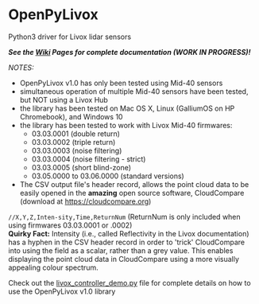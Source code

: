# OpenPyLivox
Python3 driver for Livox lidar sensors

***See the [Wiki](../../wiki) Pages for complete documentation (WORK IN PROGRESS)!***

*NOTES:* 
- OpenPyLivox v1.0 has only been tested using Mid-40 sensors
- simultaneous operation of multiple Mid-40 sensors have been tested, but NOT using a Livox Hub
- the library has been tested on Mac OS X, Linux (GalliumOS on HP Chromebook), and Windows 10
- the library has been tested to work with Livox Mid-40 firmwares:
  - 03.03.0001 (double return)
  - 03.03.0002 (triple return)
  - 03.03.0003 (noise filtering)
  - 03.03.0004 (noise filtering - strict)
  - 03.03.0005 (short blind-zone)
  - 03.05.0000 to 03.06.0000 (standard versions)
- The CSV output file's header record, allows the point cloud data to be easily opened in the <b>amazing</b> open source software, CloudCompare (download at https://cloudcompare.org)

`//X,Y,Z,Inten-sity,Time,ReturnNum`      (ReturnNum is only included when using firmwares 03.03.0001 or .0002)<br>
**Quirky Fact:** Intensity (i.e., called Reflectivity in the Livox documentation) has a hyphen in the CSV header record in order to 'trick' CloudCompare into using the field as a scalar, rather than a grey value. This enables displaying the point cloud data in CloudCompare using a more visually appealing colour spectrum. 


Check out the [livox_controller_demo.py](./livox_controller_demo.py) file for complete details on how to use the OpenPyLivox v1.0 library
